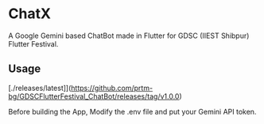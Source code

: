 # ChatX

A Google Gemini based ChatBot made in Flutter for GDSC (IIEST Shibpur) Flutter Festival.

## Usage

[./releases/latest]](https://github.com/prtm-bg/GDSCFlutterFestival_ChatBot/releases/tag/v1.0.0)

Before building the App, Modify the .env file and put your Gemini API token.


